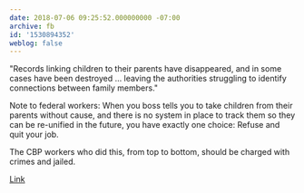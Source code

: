 ```yaml
---
date: 2018-07-06 09:25:52.000000000 -07:00
archive: fb
id: '1530894352'
weblog: false
---
```


"Records linking children to their parents have disappeared, and in some cases have been destroyed … leaving the authorities struggling to identify connections between family members."

Note to federal workers: When you boss tells you to take children from their parents without cause, and there is no system in place to track them so they can be re-unified in the future, you have exactly one choice: Refuse and quit your job.

The CBP workers who did this, from top to bottom, should be charged with crimes and jailed.

[Link](https://www.nytimes.com/2018/07/05/us/migrant-children-chaos-family-separation.html)

